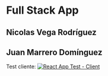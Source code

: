 # Full Stack App
## Nicolas Vega Rodríguez
## Juan Marrero Domínguez

Test cliente: [![React App Test - Client](https://github.com/SyTW2223/E01/actions/workflows/node.js.yml/badge.svg)](https://github.com/SyTW2223/E01/actions/workflows/node.js.yml)
